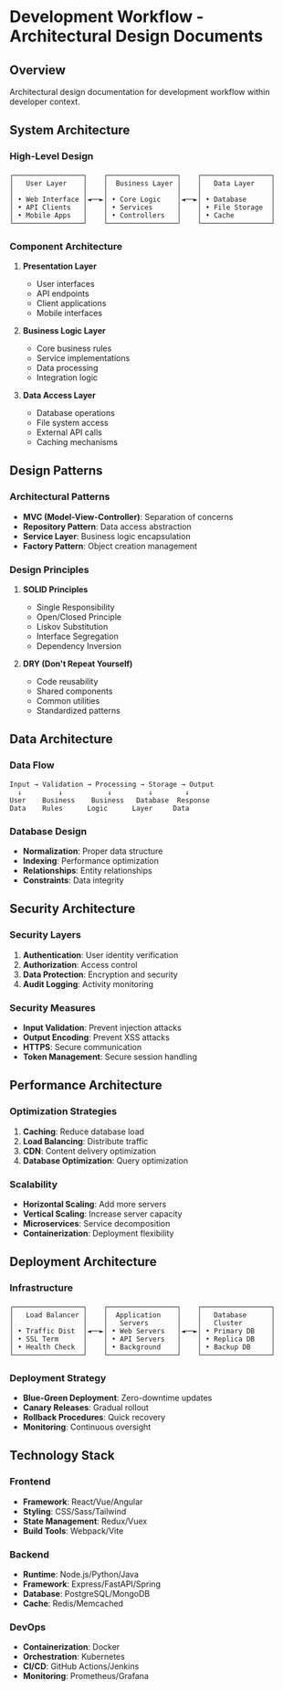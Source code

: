 # Development Workflow - Architectural Design Documents

## Overview
Architectural design documentation for development workflow within developer context.

## System Architecture

### High-Level Design
```
┌─────────────────┐    ┌─────────────────┐    ┌─────────────────┐
│   User Layer    │    │  Business Layer │    │   Data Layer    │
│                 │    │                 │    │                 │
│ • Web Interface │◄──►│ • Core Logic    │◄──►│ • Database      │
│ • API Clients   │    │ • Services      │    │ • File Storage  │
│ • Mobile Apps   │    │ • Controllers   │    │ • Cache         │
└─────────────────┘    └─────────────────┘    └─────────────────┘
```

### Component Architecture
1. **Presentation Layer**
   - User interfaces
   - API endpoints
   - Client applications
   - Mobile interfaces

2. **Business Logic Layer**
   - Core business rules
   - Service implementations
   - Data processing
   - Integration logic

3. **Data Access Layer**
   - Database operations
   - File system access
   - External API calls
   - Caching mechanisms

## Design Patterns

### Architectural Patterns
- **MVC (Model-View-Controller)**: Separation of concerns
- **Repository Pattern**: Data access abstraction
- **Service Layer**: Business logic encapsulation
- **Factory Pattern**: Object creation management

### Design Principles
1. **SOLID Principles**
   - Single Responsibility
   - Open/Closed Principle
   - Liskov Substitution
   - Interface Segregation
   - Dependency Inversion

2. **DRY (Don't Repeat Yourself)**
   - Code reusability
   - Shared components
   - Common utilities
   - Standardized patterns

## Data Architecture

### Data Flow
```
Input → Validation → Processing → Storage → Output
  ↓         ↓           ↓         ↓        ↓
User    Business    Business   Database  Response
Data    Rules      Logic      Layer     Data
```

### Database Design
- **Normalization**: Proper data structure
- **Indexing**: Performance optimization
- **Relationships**: Entity relationships
- **Constraints**: Data integrity

## Security Architecture

### Security Layers
1. **Authentication**: User identity verification
2. **Authorization**: Access control
3. **Data Protection**: Encryption and security
4. **Audit Logging**: Activity monitoring

### Security Measures
- **Input Validation**: Prevent injection attacks
- **Output Encoding**: Prevent XSS attacks
- **HTTPS**: Secure communication
- **Token Management**: Secure session handling

## Performance Architecture

### Optimization Strategies
1. **Caching**: Reduce database load
2. **Load Balancing**: Distribute traffic
3. **CDN**: Content delivery optimization
4. **Database Optimization**: Query optimization

### Scalability
- **Horizontal Scaling**: Add more servers
- **Vertical Scaling**: Increase server capacity
- **Microservices**: Service decomposition
- **Containerization**: Deployment flexibility

## Deployment Architecture

### Infrastructure
```
┌─────────────────┐    ┌─────────────────┐    ┌─────────────────┐
│   Load Balancer │    │  Application    │    │   Database      │
│                 │    │   Servers       │    │   Cluster       │
│ • Traffic Dist  │◄──►│ • Web Servers   │◄──►│ • Primary DB    │
│ • SSL Term      │    │ • API Servers   │    │ • Replica DB    │
│ • Health Check  │    │ • Background    │    │ • Backup DB     │
└─────────────────┘    └─────────────────┘    └─────────────────┘
```

### Deployment Strategy
- **Blue-Green Deployment**: Zero-downtime updates
- **Canary Releases**: Gradual rollout
- **Rollback Procedures**: Quick recovery
- **Monitoring**: Continuous oversight

## Technology Stack

### Frontend
- **Framework**: React/Vue/Angular
- **Styling**: CSS/Sass/Tailwind
- **State Management**: Redux/Vuex
- **Build Tools**: Webpack/Vite

### Backend
- **Runtime**: Node.js/Python/Java
- **Framework**: Express/FastAPI/Spring
- **Database**: PostgreSQL/MongoDB
- **Cache**: Redis/Memcached

### DevOps
- **Containerization**: Docker
- **Orchestration**: Kubernetes
- **CI/CD**: GitHub Actions/Jenkins
- **Monitoring**: Prometheus/Grafana
